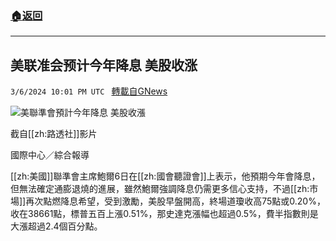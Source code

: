 ###  [:house:返回](README.md)
---


## 美联准会预计今年降息 美股收涨
`3/6/2024 10:01 PM UTC ` [轉載自GNews](https://gnews.org/articles/2371794)

![美聯準會預計今年降息 美股收漲](https://cdn.ftvnews.com.tw/manasystem/FileData/News/6f4436e3-f281-4c1f-9316-203066296cb5.jpg "美聯準會預計今年降息 美股收漲")

截自[[zh:路透社]]影片

國際中心／綜合報導

[[zh:美國]]聯準會主席鮑爾6日在[[zh:國會聽證會]]上表示，他預期今年會降息，但無法確定通膨退燒的進展，雖然鮑爾強調降息仍需更多信心支持，不過[[zh:市場]]再次點燃降息希望，受到激勵，美股早盤開高，終場道瓊收高75點或0.20%，收在38661點，標普五百上漲0.51%，那史達克漲幅也超過0.5%，費半指數則是大漲超過2.4個百分點。
